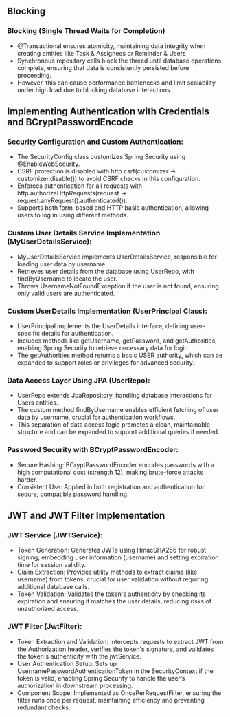 ## Blocking
### Blocking (Single Thread Waits for Completion)
- @Transactional ensures atomicity, maintaining data integrity when creating entities like Task & Assignees or Reminder & Users
- Synchronous repository calls block the thread until database operations complete, ensuring that data is consistently persisted before proceeding.
- However, this can cause performance bottlenecks and limit scalability under high load due to blocking database interactions.

## Implementing Authentication with Credentials and BCryptPasswordEncode
### Security Configuration and Custom Authentication:
- The SecurityConfig class customizes Spring Security using @EnableWebSecurity.
- CSRF protection is disabled with http.csrf(customizer -> customizer.disable()) to avoid CSRF checks in this configuration.
- Enforces authentication for all requests with http.authorizeHttpRequests(request -> request.anyRequest().authenticated()).
- Supports both form-based and HTTP basic authentication, allowing users to log in using different methods.
### Custom User Details Service Implementation (MyUserDetailsService):
- MyUserDetailsService implements UserDetailsService, responsible for loading user data by username.
- Retrieves user details from the database using UserRepo, with findByUsername to locate the user.
- Throws UsernameNotFoundException if the user is not found, ensuring only valid users are authenticated.

### Custom UserDetails Implementation (UserPrincipal Class):
- UserPrincipal implements the UserDetails interface, defining user-specific details for authentication.
- Includes methods like getUsername, getPassword, and getAuthorities, enabling Spring Security to retrieve necessary data for login.
- The getAuthorities method returns a basic USER authority, which can be expanded to support roles or privileges for advanced security.
### Data Access Layer Using JPA (UserRepo):
- UserRepo extends JpaRepository, handling database interactions for Users entities.
- The custom method findByUsername enables efficient fetching of user data by username, crucial for authentication workflows.
- This separation of data access logic promotes a clean, maintainable structure and can be expanded to support additional queries if needed.
### Password Security with BCryptPasswordEncoder:
- Secure Hashing: BCryptPasswordEncoder encodes passwords with a high computational cost (strength 12), making brute-force attacks harder.
- Consistent Use: Applied in both registration and authentication for secure, compatible password handling.

## JWT and JWT Filter Implementation
###  JWT Service (JWTService):
- Token Generation: Generates JWTs using HmacSHA256 for robust signing, embedding user information (username) and setting expiration time for session validity.
- Claim Extraction: Provides utility methods to extract claims (like username) from tokens, crucial for user validation without requiring additional database calls.
- Token Validation: Validates the token's authenticity by checking its expiration and ensuring it matches the user details, reducing risks of unauthorized access.

### JWT Filter (JwtFilter):
- Token Extraction and Validation: Intercepts requests to extract JWT from the Authorization header, verifies the token's signature, and validates the token's authenticity with the jwtService.
- User Authentication Setup: Sets up UsernamePasswordAuthenticationToken in the SecurityContext if the token is valid, enabling Spring Security to handle the user’s authorization in downstream processing.
- Component Scope: Implemented as OncePerRequestFilter, ensuring the filter runs once per request, maintaining efficiency and preventing redundant checks.
